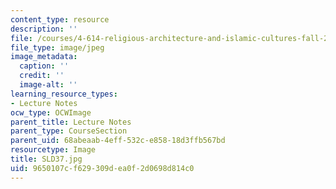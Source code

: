 ```yaml
---
content_type: resource
description: ''
file: /courses/4-614-religious-architecture-and-islamic-cultures-fall-2002/9650107cf629309dea0f2d0698d814c0_SLD37.jpg
file_type: image/jpeg
image_metadata:
  caption: ''
  credit: ''
  image-alt: ''
learning_resource_types:
- Lecture Notes
ocw_type: OCWImage
parent_title: Lecture Notes
parent_type: CourseSection
parent_uid: 68abeaab-4eff-532c-e858-18d3ffb567bd
resourcetype: Image
title: SLD37.jpg
uid: 9650107c-f629-309d-ea0f-2d0698d814c0
---
```

